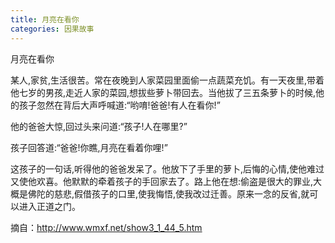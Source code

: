 ```yaml
---
title: 月亮在看你
categories: 因果故事
---
```


	   
月亮在看你

某人,家贫,生活很苦。常在夜晚到人家菜园里面偷一点蔬菜充饥。有一天夜里,带着他七岁的男孩,走近人家的菜园,想拔些萝卜带回去。当他拔了三五条萝卜的时候,他的孩子忽然在背后大声呼喊道:“哟唷!爸爸!有人在看你!”

他的爸爸大惊,回过头来问道:“孩子!人在哪里?”

孩子回答道:“爸爸!你瞧,月亮在看着你哩!”

这孩子的一句话,听得他的爸爸发呆了。他放下了手里的萝卜,后悔的心情,使他难过又使他欢喜。他默默的牵着孩子的手回家去了。路上他在想:偷盗是很大的罪业,大概是佛陀的慈悲,假借孩子的口里,使我悔悟,使我改过迁善。原来一念的反省,就可以进入正道之门。 

摘自：http://www.wmxf.net/show3_1_44_5.htm